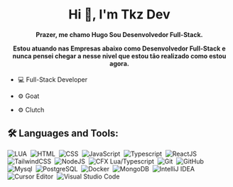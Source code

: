 <h1 align="center">Hi 👋, I'm Tkz Dev</h1>
<h4 align="center">
  Prazer, me chamo Hugo Sou Desenvolvedor Full-Stack.

  Estou atuando nas Empresas abaixo como Desenvolvedor Full-Stack e nunca pensei chegar a nesse nivel que estou tão realizado como estou agora.
</h4>

- 💻 Full-Stack Developer

- ⚙️ Goat
- ⚙️ Clutch

## 🛠 Languages and Tools:

![LUA](https://img.shields.io/badge/-LUA-05122A?style=flat&logo=lua)&nbsp;
![HTML](https://img.shields.io/badge/-HTML-05122A?style=flat&logo=HTML5)&nbsp;
![CSS](https://img.shields.io/badge/-CSS-05122A?style=flat&logo=CSS3&logoColor=1572B6)&nbsp;
![JavaScript](https://img.shields.io/badge/-JavaScript-05122A?style=flat&logo=javascript)&nbsp;
![Typescript](https://img.shields.io/badge/-Typescript-05122A?style=flat&logo=typescript)&nbsp;
![ReactJS](https://img.shields.io/badge/-React-05122A?style=flat&logo=react)&nbsp;
![TailwindCSS](https://img.shields.io/badge/-TailwindCSS-05122A?style=flat&logo=tailwindcss)&nbsp;
![NodeJS](https://img.shields.io/badge/-Node-05122A?style=flat&logo=nodedotjs)&nbsp;
![CFX Lua/Typescript](https://img.shields.io/badge/-CFX|Typescript-05122A?style=flat&logo=fivem)&nbsp;
![Git](https://img.shields.io/badge/-Git-05122A?style=flat&logo=git)&nbsp;
![GitHub](https://img.shields.io/badge/-GitHub-05122A?style=flat&logo=github)&nbsp;
![Mysql](https://img.shields.io/badge/-Mysql-05122A?style=flat&logo=mysql)&nbsp;
![PostgreSQL](https://img.shields.io/badge/-PostgreSQL-05122A?style=flat&logo=postgresql)&nbsp;
![Docker](https://img.shields.io/badge/-Docker-05122A?style=flat&logo=docker)&nbsp;
![MongoDB](https://img.shields.io/badge/-MongoDB-05122A?style=flat&logo=mongodb)&nbsp;
![IntelliJ IDEA](https://img.shields.io/badge/-IntelliJ%20IDEA-05122A?style=flat&logo=IntelliJ%20IDEA&logoColor=007ACC)&nbsp;
![Cursor Editor](https://img.shields.io/badge/-CursorEditor-05122A?style=flat&logo=CursorEditor&logoColor=007ACC)&nbsp;
![Visual Studio Code](https://img.shields.io/badge/-Visual%20Studio%20Code-05122A?style=flat&logo=visual-studio-code&logoColor=007ACC)&nbsp;
